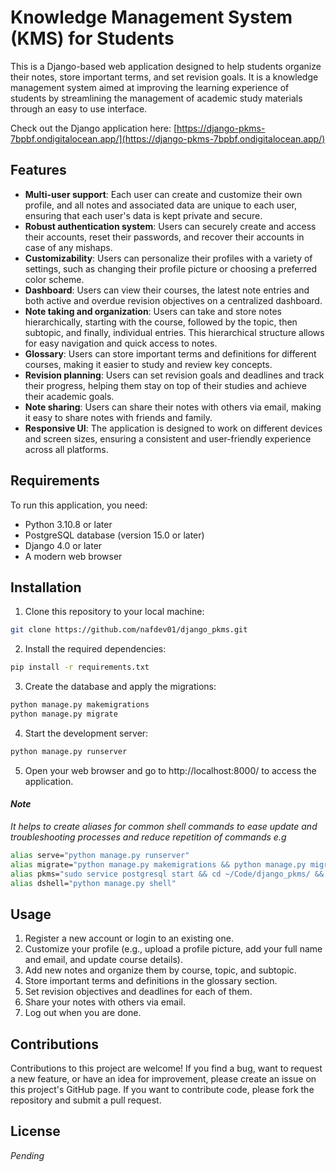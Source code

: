 # Knowledge Management System (KMS) for Students

This is a Django-based web application designed to help students organize their notes, store important terms, and set revision goals. It is a knowledge management system aimed at improving the learning experience of students by streamlining the management of academic study materials through an easy to use interface.

Check out the Django application here: [https://django-pkms-7bpbf.ondigitalocean.app/](https://django-pkms-7bpbf.ondigitalocean.app/)

## Features

- **Multi-user support**: Each user can create and customize their own profile, and all notes and associated data are unique to each user, ensuring that each user's data is kept private and secure.
- **Robust authentication system**: Users can securely create and access their accounts, reset their passwords, and recover their accounts in case of any mishaps.
- **Customizability**: Users can personalize their profiles with a variety of settings, such as changing their profile picture or choosing a preferred color scheme.
- **Dashboard**: Users can view their courses, the latest note entries and both active and overdue revision objectives on a centralized dashboard.
- **Note taking and organization**: Users can take and store notes hierarchically, starting with the course, followed by the topic, then subtopic, and finally, individual entries. This hierarchical structure allows for easy navigation and quick access to notes.
- **Glossary**: Users can store important terms and definitions for different courses, making it easier to study and review key concepts.
- **Revision planning**: Users can set revision goals and deadlines and track their progress, helping them stay on top of their studies and achieve their academic goals.
- **Note sharing**: Users can share their notes with others via email, making it easy to share notes with friends and family.
- **Responsive UI**: The application is designed to work on different devices and screen sizes, ensuring a consistent and user-friendly experience across all platforms.


## Requirements

To run this application, you need:

- Python 3.10.8 or later
- PostgreSQL database (version 15.0 or later)
- Django 4.0 or later
- A modern web browser

## Installation

1. Clone this repository to your local machine:

```bash
git clone https://github.com/nafdev01/django_pkms.git
```

2. Install the required dependencies:
```bash
pip install -r requirements.txt
```
3. Create the database and apply the migrations:
```bash
python manage.py makemigrations
python manage.py migrate
```
4. Start the development server:
```bash
python manage.py runserver
```

5. Open your web browser and go to http://localhost:8000/ to access the application.

#### _Note_
_It helps to create aliases for common shell commands to ease update and troubleshooting processes and reduce repetition of commands e.g_
```bash
alias serve="python manage.py runserver"
alias migrate="python manage.py makemigrations && python manage.py migrate"
alias pkms="sudo service postgresql start && cd ~/Code/django_pkms/ && source ~/Code/django_pkms/.venv/bin/activate && serve"
alias dshell="python manage.py shell"
```

## Usage

1. Register a new account or login to an existing one.
2. Customize your profile (e.g., upload a profile picture, add your full name and email, and update course details).
3. Add new notes and organize them by course, topic, and subtopic.
4. Store important terms and definitions in the glossary section.
5. Set revision objectives and deadlines for each of them.
6. Share your notes with others via email.
7. Log out when you are done.

## Contributions

Contributions to this project are welcome! If you find a bug, want to request a new feature, or have an idea for improvement, please create an issue on this project's GitHub page. If you want to contribute code, please fork the repository and submit a pull request.

## License
_Pending_
<!-- 
This application is licensed under the MIT License. See the LICENSE file for more details. -->
